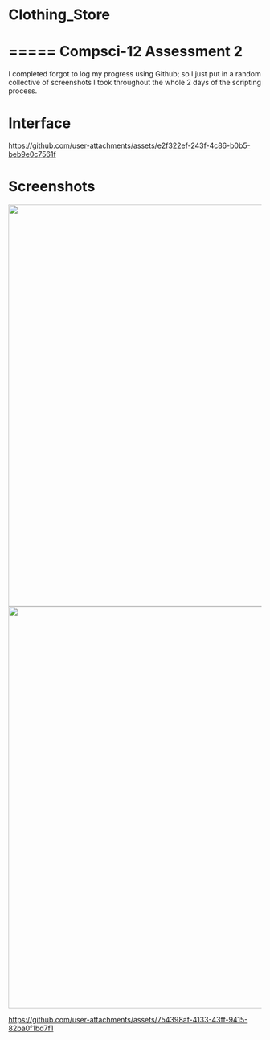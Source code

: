 # Clothing_Store
=====
Compsci-12 Assessment 2
=====
I completed forgot to log my progress using Github; so I just put in a random collective of screenshots I took throughout the whole 2 days of the scripting process. 

Interface
=====
https://github.com/user-attachments/assets/e2f322ef-243f-4c86-b0b5-beb9e0c7561f

Screenshots
=====

<img src="https://github.com/user-attachments/assets/1c8349ac-ec03-4b03-9592-e99742636d63" width="800" />

<img src="https://github.com/user-attachments/assets/e771e709-8910-4399-84b4-044d28e8cff1" width="800" />

https://github.com/user-attachments/assets/754398af-4133-43ff-9415-82ba0f1bd7f1


